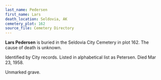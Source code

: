 ```yaml
---
last_name: Pedersen
first_name: Lars
death_location: Seldovia, AK
cemetery_plot: 162
source_file: Cemetery Directory
---
```

**Lars   Pedersen** is buried in the Seldovia City Cemetery in plot 162.  The cause of death is unknown.

Identified by City records. Listed in alphabetical list as Petersen. Died Mar 23, 1958.

Unmarked grave.
